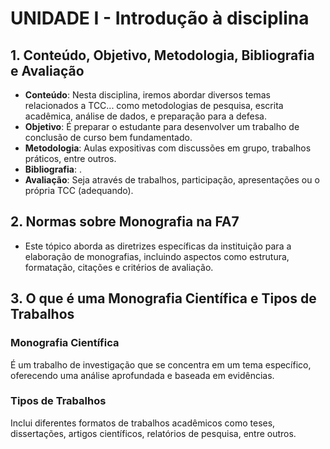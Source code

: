 # UNIDADE I - Introdução à disciplina

## 1. Conteúdo, Objetivo, Metodologia, Bibliografia e Avaliação
   - **Conteúdo**: Nesta disciplina, iremos abordar diversos temas relacionados a TCC... como metodologias de pesquisa, escrita acadêmica, análise de dados, e preparação para a defesa.
   - **Objetivo**: É preparar o estudante para desenvolver um trabalho de conclusão de curso bem fundamentado.
   - **Metodologia**: Aulas expositivas com discussões em grupo, trabalhos práticos, entre outros.
   - **Bibliografia**: .
   - **Avaliação**: Seja através de trabalhos, participação, apresentações ou o própria TCC (adequando).

## 2. Normas sobre Monografia na FA7
   - Este tópico aborda as diretrizes específicas da instituição para a elaboração de monografias, incluindo aspectos como estrutura, formatação, citações e critérios de avaliação.

## 3. O que é uma Monografia Científica e Tipos de Trabalhos

   ### Monografia Científica 
   É um trabalho de investigação que se concentra em um tema específico, oferecendo uma análise aprofundada e baseada em evidências.

   ### Tipos de Trabalhos 
   Inclui diferentes formatos de trabalhos acadêmicos como teses, dissertações, artigos científicos, relatórios de pesquisa, entre outros.
